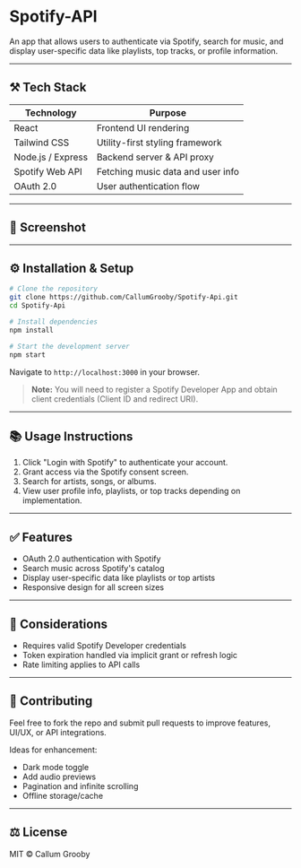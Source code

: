 # Spotify-API

An app that allows users to authenticate via Spotify, search for music, and display user-specific data like playlists, top tracks, or profile information.

---

## ⚒ Tech Stack

| Technology        | Purpose                           |
| ----------------- | --------------------------------- |
| React             | Frontend UI rendering             |
| Tailwind CSS      | Utility-first styling framework   |
| Node.js / Express | Backend server & API proxy        |
| Spotify Web API   | Fetching music data and user info |
| OAuth 2.0         | User authentication flow          |

---

## 📸 Screenshot



---

## ⚙ Installation & Setup

```bash
# Clone the repository
git clone https://github.com/CallumGrooby/Spotify-Api.git
cd Spotify-Api

# Install dependencies
npm install

# Start the development server
npm start
```

Navigate to `http://localhost:3000` in your browser.

> **Note:** You will need to register a Spotify Developer App and obtain client credentials (Client ID and redirect URI).

---

## 📚 Usage Instructions

1. Click "Login with Spotify" to authenticate your account.
2. Grant access via the Spotify consent screen.
3. Search for artists, songs, or albums.
4. View user profile info, playlists, or top tracks depending on implementation.

---

## ✅ Features

- OAuth 2.0 authentication with Spotify
- Search music across Spotify's catalog
- Display user-specific data like playlists or top artists
- Responsive design for all screen sizes

---

## 🧠 Considerations

- Requires valid Spotify Developer credentials
- Token expiration handled via implicit grant or refresh logic
- Rate limiting applies to API calls

---

## 🤝 Contributing

Feel free to fork the repo and submit pull requests to improve features, UI/UX, or API integrations.

Ideas for enhancement:

- Dark mode toggle
- Add audio previews
- Pagination and infinite scrolling
- Offline storage/cache

---

## ⚖ License

MIT © Callum Grooby

